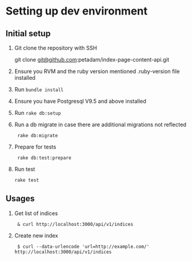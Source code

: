 # Setting up dev environment

## Initial setup

1. Git clone the repository with SSH

    git clone git@github.com:petadam/index-page-content-api.git

2. Ensure you RVM and the ruby version mentioned .ruby-version file installed

3. Run `bundle install`

4. Ensure you have Postgresql V9.5 and above installed

5. Run `rake db:setup`

5. Run a db migrate in case there are additional migrations not reflected

        rake db:migrate

9. Prepare for tests

        rake db:test:prepare

10. Run test

        rake test

## Usages

1. Get list of indices

        & curl http://localhost:3000/api/v1/indices

2. Create new index

        $ curl --data-urlencode 'url=http://example.com/' http://localhost:3000/api/v1/indices

